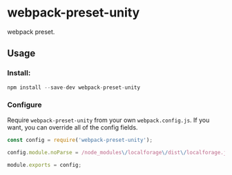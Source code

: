 # webpack-preset-unity

webpack preset.

## Usage

### Install:

```js
npm install --save-dev webpack-preset-unity
```

### Configure

Require `webpack-preset-unity` from your own `webpack.config.js`. If you want, you can override all of the config fields.

```js
const config = require('webpack-preset-unity');

config.module.noParse = /node_modules\/localforage\/dist\/localforage.js/;

module.exports = config;
```